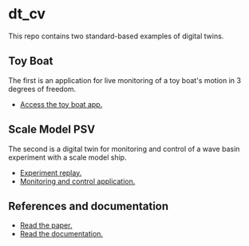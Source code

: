 # dt_cv
This repo contains two standard-based examples of digital twins.

## Toy Boat
The first is an application for live monitoring of a toy boat's motion in 3 degrees of freedom.
* [Access the toy boat app.](https://shiplab.github.io/dt_cv/aquarium_demo)

## Scale Model PSV
The second is a digital twin for monitoring and control of a wave basin experiment with a scale model ship.
* [Experiment replay.](https://shiplab.github.io/dt_cv/basin_demo.html)
* [Monitoring and control application.](https://shiplab.github.io/dt_cv/basin_client.html)

## References and documentation
* [Read the paper.](https://doi.org/10.7148/2020-0207)
* [Read the documentation.](https://github.com/shiplab/dt_cv/wiki)
